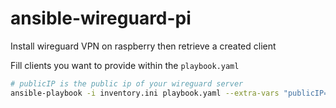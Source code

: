 # ansible-wireguard-pi
Install wireguard VPN on raspberry then retrieve a created client

Fill clients you want to provide within the `playbook.yaml`

```bash
# publicIP is the public ip of your wireguard server
ansible-playbook -i inventory.ini playbook.yaml --extra-vars "publicIP=1.23.45"
```

